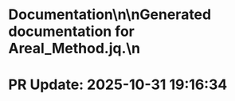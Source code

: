 # Documentation\n\nGenerated documentation for Areal_Method.jq.\n

# PR Update: 2025-10-31 19:16:34
